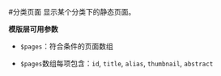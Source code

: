 #分类页面
显示某个分类下的静态页面。

**模版层可用参数**

- `$pages`：符合条件的页面数组
 * `$pages`数组每项包含：`id`, `title`, `alias`, `thumbnail`, `abstract`